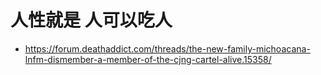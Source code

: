 # 人性就是 人可以吃人 
 * https://forum.deathaddict.com/threads/the-new-family-michoacana-lnfm-dismember-a-member-of-the-cjng-cartel-alive.15358/
